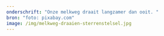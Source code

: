 ```yaml
---
onderschrift: "Onze melkweg draait langzamer dan ooit. "
bron: "foto: pixabay.com"
image: /img/melkweg-draaien-sterrenstelsel.jpg
---
```

